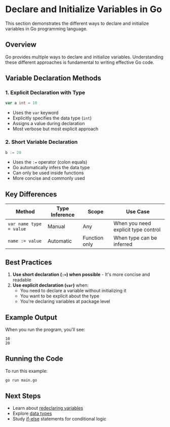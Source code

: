 # Declare and Initialize Variables in Go

This section demonstrates the different ways to declare and initialize variables in Go programming language.

## Overview

Go provides multiple ways to declare and initialize variables. Understanding these different approaches is fundamental to writing effective Go code.

## Variable Declaration Methods

### 1. Explicit Declaration with Type

```go
var a int = 10
```

- Uses the `var` keyword
- Explicitly specifies the data type (`int`)
- Assigns a value during declaration
- Most verbose but most explicit approach

### 2. Short Variable Declaration

```go
b := 20
```

- Uses the `:=` operator (colon equals)
- Go automatically infers the data type
- Can only be used inside functions
- More concise and commonly used

## Key Differences

| Method                  | Type Inference | Scope         | Use Case                            |
| ----------------------- | -------------- | ------------- | ----------------------------------- |
| `var name type = value` | Manual         | Any           | When you need explicit type control |
| `name := value`         | Automatic      | Function only | When type can be inferred           |

## Best Practices

1. **Use short declaration (`:=`) when possible** - It's more concise and readable
2. **Use explicit declaration (`var`)** when:
   - You need to declare a variable without initializing it
   - You want to be explicit about the type
   - You're declaring variables at package level

## Example Output

When you run the program, you'll see:

```
10
20
```

## Running the Code

To run this example:

```bash
go run main.go
```

## Next Steps

- Learn about [redeclaring variables](../ii.%20redeclare%20another%20value%20in%20a%20variable/)
- Explore [data types](../../b.%20data%20types/)
- Study [if-else](../../../03.%20if-else/) statements for conditional logic
